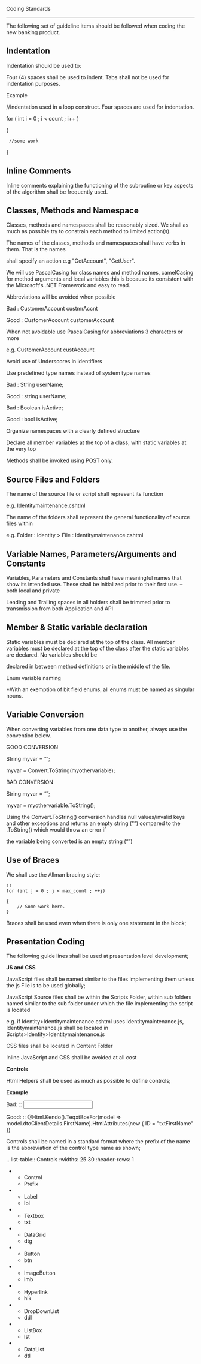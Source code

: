 Coding Standards
**********************
The following set of guideline items should be followed when coding the new banking product. 

Indentation
--------------------
Indentation should be used to: 

Four (4) spaces shall be used to indent. Tabs shall not be used for indentation purposes. 

Example

//Indentation used in a loop construct. Four spaces are used for indentation.

for ( int i = 0 ; i < count ; i++ ) 

{

     //some work   

} 

Inline Comments
---------------------

Inline comments explaining the functioning of the subroutine or key aspects of the algorithm shall be frequently used.

Classes, Methods and Namespace
--------------------------------------

Classes, methods and namespaces shall be reasonably sized. We shall as much as possible try to constrain each method to limited action(s).

The names of the classes, methods and namespaces shall have verbs in them. That is the names

shall specify an action e.g "GetAccount", "GetUser".

We will use PascalCasing for class names and method names, camelCasing for method arguments and local variables this is because its consistent with the Microsoft's .NET Framework and easy to read.

Abbreviations will be avoided when possible

Bad : CustomerAccount custmrAccnt 

Good : CustomerAccount customerAccount

When not avoidable use PascalCasing for abbreviations 3 characters or more 

e.g. CustomerAccount custAccount 

Avoid use of Underscores in identifiers

Use predefined type names instead of system type names

Bad : String userName; 

Good : string userName; 

Bad : Boolean isActive; 

Good : bool isActive; 

Organize namespaces with a clearly defined structure

Declare all member variables at the top of a class, with static variables at the very top

Methods shall be invoked using POST only.

Source Files and Folders
-------------------------------
The name of the source file or script shall represent its function 

e.g. Identitymaintenance.cshtml 

The name of the folders shall represent the general functionality of source files within 

e.g. Folder : Identity > File : Identitymaintenance.cshtml

Variable Names, Parameters/Arguments and Constants
-------------------------------------------------------------
Variables, Parameters and Constants shall have meaningful names that show its intended use.  These shall be initialized prior to their first use.  – both local and private

Leading and Trailing spaces in all holders shall be trimmed prior to transmission from both Application and API 

Member & Static variable declaration
-------------------------------------------
Static variables must be declared at the top of the class. All member variables must be declared at the top of the class after the static variables are declared. No variables should be 

declared in between method definitions or in the middle of the file. 

Enum variable naming

*With an exemption of bit field enums, all enums must be named as singular nouns.

Variable Conversion
------------------------------
When converting variables from one data type to another, always use the convention below.

GOOD CONVERSION

String myvar = “”;

myvar = Convert.ToString(myothervariable);

BAD CONVERSION

String myvar = “”;

myvar = myothervariable.ToString();

Using the Convert.ToString() conversion handles null values/invalid keys and other exceptions and returns an empty string (“”) compared to the .ToString() which would throw an error if 

the variable being converted is an empty string (“”)

Use of Braces
---------------------
We shall use the Allman bracing style:

    ::
    for (int j = 0 ; j < max_count ; ++j) 

    {     
        // Some work here.
    } 

      
Braces shall be used even when there is only one statement in the block;

Presentation Coding
---------------------

The following guide lines shall be used at presentation level development;

**JS and CSS**

JavaScript files shall be named similar to the files implementing them unless the js File is to be used globally;

JavaScript Source files shall be within the Scripts Folder, within sub folders named similar to the sub folder under which the file implementing the script is located

e.g. if Identity>Identitymaintenance.cshtml uses Identitymaintenance.js, Identitymaintenance.js shall be located in Scripts>Identity>Identitymaintenance.js

CSS files shall be located in Content Folder

Inline JavaScript and CSS shall be avoided at all cost 

**Controls**

Html Helpers shall be used as much as possible to define controls;

**Example**

Bad:
 ::
 <input type = "textbox" ID = "txtFirstName"/>

Good:
 ::
 @Html.Kendo().TeqxtBoxFor(model => model.dtoClientDetails.FirstName).HtmlAttributes(new { ID = "txtFirstName" })

Controls shall be named in a standard format where the prefix of the name is the abbreviation of the control type name as shown;


.. list-table:: Controls
   :widths: 25 30 
   :header-rows: 1

   * - Control
     - Prefix

   * - Label
     - 	lbl

   * - Textbox
     - 	txt

   * - DataGrid
     - 	dtg

   * - Button
     - 	btn

   * - ImageButton
     - 	imb

   * - Hyperlink
     - 	hlk

   * - DropDownList
     - 	ddl

   * - ListBox
     - 	lst

   * - DataList
     - 	 dtl

    